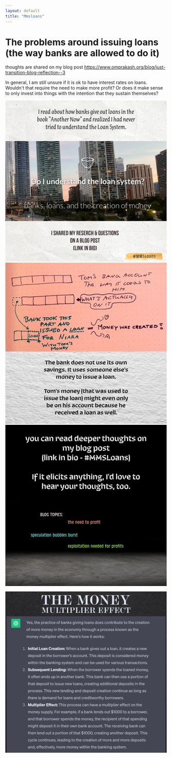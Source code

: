 ```yaml
---
layout: default
title: "Mmsloans"
---
```


# The problems around issuing loans (the way banks are allowed to do it)
thoughts are shared on my blog post https://www.omprakash.org/blog/just-transition-blog-reflection--3

In general, I am still unsure if it is ok to have interest rates on loans. Wouldn't that require the need to make more profit? Or does it make sense to only invest into things with the intention that they sustain themselves? 

![](media/MMSLoans-1.png)
![](media/MMSLoans-2.png)
![](media/MMSLoans-3.png)

![The Money Multiplier Effect](media/MMSLoans-4.png)